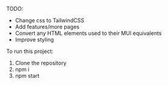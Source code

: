 TODO:

- Change css to TailwindCSS
- Add features/more pages
- Convert any HTML elements used to their MUI equivalents
- Improve styling

To run this project:
1. Clone the repository
2. npm i
3. npm start
